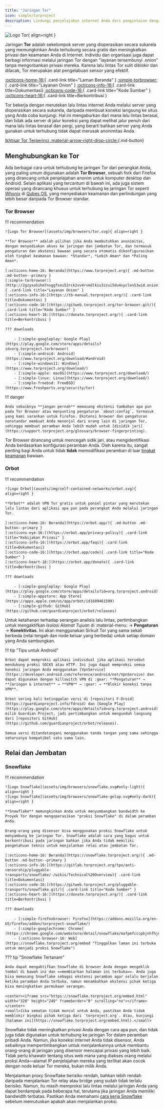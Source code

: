 ```yaml
---
title: "Jaringan Tor"
icon: simple/torproject
description: Lindungi penjelajahan internet Anda dari pengintaian dengan menggunakan jaringan Tor, sebuah jaringan aman yang menghindari penyensoran.
---
```


![Logo Tor](assets/img/self-contained-networks/tor.svg){ align=right }

Jaringan **Tor** adalah sekelompok server yang dioperasikan secara sukarela yang memungkinkan Anda terhubung secara gratis dan meningkatkan privasi dan keamanan Anda di Internet. Individu dan organisasi juga dapat berbagi informasi melalui jaringan Tor dengan "layanan tersembunyi .onion" tanpa mengorbankan privasi mereka. Karena lalu lintas Tor sulit diblokir dan dilacak, Tor merupakan alat pengelabuan sensor yang efektif.

[:octicons-home-16:](https://www.torproject.org){ .card-link title="Laman Beranda" }
[:simple-torbrowser:](http://2gzyxa5ihm7nsggfxnu52rck2vv4rvmdlkiu3zzui5du4xyclen53wid.onion){ .card-link title="Layanan Onion" }
[:octicons-info-16:](https://tb-manual.torproject.org/){ .card-link title=Dokumentasi}
[:octicons-code-16:](https://gitweb.torproject.org/tor.git){ .card-link title="Kode Sumber" }
[:octicons-heart-16:](https://donate.torproject.org/){ .card-link title=Berkontribusi }

Tor bekerja dengan merutekan lalu lintas internet Anda melalui server yang dioperasikan secara sukarela, daripada membuat koneksi langsung ke situs yang Anda coba kunjungi. Hal ini mengaburkan dari mana lalu lintas berasal, dan tidak ada server di jalur koneksi yang dapat melihat jalur penuh dari mana lalu lintas berasal dan pergi, yang berarti bahkan server yang Anda gunakan untuk terhubung tidak dapat merusak anonimitas Anda.

[Ikhtisar Tor Terperinci :material-arrow-right-drop-circle:](advanced/tor-overview.md ""){.md-button}

## Menghubungkan ke Tor

Ada berbagai cara untuk terhubung ke jaringan Tor dari perangkat Anda, yang paling umum digunakan adalah **Tor Browser**, sebuah fork dari Firefox yang dirancang untuk penjelajahan anonim untuk komputer desktop dan Android. Selain aplikasi yang tercantum di bawah ini, ada juga sistem operasi yang dirancang khusus untuk terhubung ke jaringan Tor seperti [Whonix](desktop.md#whonix) di [Qubes OS](desktop.md#qubes-os), yang menyediakan keamanan dan perlindungan yang lebih besar daripada Tor Browser standar.

### Tor Browser

!!! recommendation

    ![Logo Tor Browser](assets/img/browsers/tor.svg){ align=right }
    
    **Tor Browser** adalah pilihan jika Anda membutuhkan anonimitas, dengan menyediakan akses ke jaringan dan jembatan Tor, dan termasuk pengaturan dan ekstensi bawaan yang secara otomatis dikonfigurasikan oleh tingkat keamanan bawaan: *Standar*, *Lebih Aman* dan *Paling Aman*.
    
    [:octicons-home-16: Beranda](https://www.torproject.org){ .md-button .md-button--primary }
    [:simple-torbrowser:](http://2gzyxa5ihm7nsggfxnu52rck2vv4rvmdlkiu3zzui5du4xyclen53wid.onion){ .card-link title="Layanan Onion" }
    [:octicons-info-16:](https://tb-manual.torproject.org/){ .card-link title=Dokumentasi }
    [:octicons-code-16:](https://gitweb.torproject.org/tor-browser.git/){ .card-link title="Kode Sumber" }
    [:octicons-heart-16:](https://donate.torproject.org/){ .card-link title=Berkontribusi }
    
    ??? downloads
    
        - [:simple-googleplay: Google Play](https://play.google.com/store/apps/details?id=org.torproject.torbrowser)
        - [:simple-android: Android](https://www.torproject.org/download/#android)
        - [:simple-windows11: Windows](https://www.torproject.org/download/)
        - [:simple-apple: macOS](https://www.torproject.org/download/)
        - [:simple-linux: Linux](https://www.torproject.org/download/)
        - [:simple-freebsd: FreeBSD](https://www.freshports.org/security/tor)

!!! danger

    Anda sebaiknya **jangan pernah** memasang ekstensi tambahan apa pun pada Tor Browser atau menyunting pengaturan `about:config`, termasuk yang kami sarankan untuk Firefox. Ekstensi browser dan pengaturan nonstandar membuat Anda menonjol dari orang lain di jaringan Tor, sehingga membuat peramban Anda lebih mudah untuk [disidik jari](https://support.torproject.org/glossary/browser-fingerprinting).

Tor Browser dirancang untuk mencegah sidik jari, atau mengidentifikasi Anda berdasarkan konfigurasi peramban Anda. Oleh karena itu, sangat penting bagi Anda untuk tidak **tidak** memodifikasi peramban di luar [tingkat keamanan](https://tb-manual.torproject.org/security-settings/) bawaan.

### Orbot

!!! recommendation

    ![Logo Orbot](assets/img/self-contained-networks/orbot.svg){ align=right }
    
    **Orbot** adalah VPN Tor gratis untuk ponsel pintar yang merutekan lalu lintas dari aplikasi apa pun pada perangkat Anda melalui jaringan Tor.
    
    [:octicons-home-16: Beranda](https://orbot.app/){ .md-button .md-button--primary }
    [:octicons-eye-16:](https://orbot.app/privacy-policy){ .card-link title="Kebijakan Privasi" }
    [:octicons-info-16:](https://orbot.app/faqs){ .card-link title=Dokumentasi}
    [:octicons-code-16:](https://orbot.app/code){ .card-link title="Kode Sumber" }
    [:octicons-heart-16:](https://orbot.app/donate){ .card-link title=Berkontribusi }
    
    ??? downloads
    
        - [:simple-googleplay: Google Play](https://play.google.com/store/apps/details?id=org.torproject.android)
        - [:simple-appstore: App Store](https://apps.apple.com/us/app/orbot/id1609461599)
        - [:simple-github: GitHub](https://github.com/guardianproject/orbot/releases)

Untuk ketahanan terhadap serangan analisis lalu lintas, pertimbangkan untuk mengaktifkan *Isolasi Alamat Tujuan* di :material-menu: → **Pengaturan** → **Konektivitas**. Ini akan menggunakan Sirkuit Tor yang sama sekali berbeda (relai tengah dan node keluar yang berbeda) untuk setiap domain yang Anda sambungkan.

!!! tip "Tips untuk Android"

    Orbot dapat memproksi aplikasi individual jika aplikasi tersebut mendukung proksi SOCKS atau HTTP. Ini juga dapat memproksi semua koneksi jaringan Anda menggunakan [VpnService](https://developer.android.com/reference/android/net/VpnService) dan dapat digunakan dengan killswitch VPN di :gear: **Pengaturan** → **Jaringan & internet** → **VPN** → :gear: → **Blokir koneksi tanpa VPN**.
    
    Orbot sering kali ketinggalan versi di [repositori F-Droid] (https://guardianproject.info/fdroid) dan [Google Play] (https://play.google.com/store/apps/details?id=org.torproject.android) milik Guardian Project, jadi pertimbangkan untuk mengunduh langsung dari [repositori GitHub] (https://github.com/guardianproject/orbot/releases).
    
    Semua versi ditandatangani menggunakan tanda tangan yang sama sehingga seharusnya kompatibel satu sama lain.

## Relai dan Jembatan

### Snowflake

!!! recommendation

    ![Logo Snowflake](assets/img/browsers/snowflake.svg#only-light){ align=right }
    ![Logo Snowflake](assets/img/browsers/snowflake-gelap.svg#only-dark){ align=right }
    
    **Snowflake** memungkinkan Anda untuk menyumbangkan bandwidth ke Proyek Tor dengan mengoperasikan "proksi Snowflake" di dalam peramban Anda.
    
    Orang-orang yang disensor bisa menggunakan proksi Snowflake untuk menyambung ke jaringan Tor. Snowflake adalah cara yang bagus untuk berkontribusi pada jaringan bahkan jika Anda tidak memiliki pengetahuan teknis untuk menjalankan relai atau jembatan Tor.
    
    [:octicons-home-16: Beranda](https://snowflake.torproject.org/){ .md-button .md-button--primary }
    [:octicons-info-16:](https://gitlab.torproject.org/tpo/anti-censorship/pluggable-transports/snowflake/-/wikis/Technical%20Overview){ .card-link title=Dokumentasi}
    [:octicons-code-16:](https://gitweb.torproject.org/pluggable-transports/snowflake.git/){ .card-link title="Kode Sumber" }
    [:octicons-heart-16:](https://donate.torproject.org/){ .card-link title=Berkontribusi }
    
    ??? downloads
    
        - [:simple-firefoxbrowser: Firefox](https://addons.mozilla.org/en-US/firefox/addon/torproject-snowflake/)
        - [:simple-googlechrome: Chrome](https://chrome.google.com/webstore/detail/snowflake/mafpmfcccpbjnhfhjnllmmalhifmlcie)
        - [:octicons-browser-16: Web](https://snowflake.torproject.org/embed "Tinggalkan laman ini terbuka untuk menjadi proksi Snowflake")

??? tip "Snowflake Tertanam"

    Anda dapat mengaktifkan Snowflake di browser Anda dengan mengeklik tombol di bawah ini dan ==membiarkan halaman ini terbuka==. Anda juga bisa memasang Snowflake sebagai ekstensi peramban agar selalu berjalan ketika peramban Anda terbuka, namun menambahkan ekstensi pihak ketiga bisa meningkatkan permukaan serangan.
    
    <center><iframe src="https://snowflake.torproject.org/embed.html" width="320" height="240" frameborder="0" scrolling="no"></iframe></center>
    <small>Jika sematan tidak muncul untuk Anda, pastikan Anda tidak memblokir bingkai pihak ketiga dari `torproject.org`. Atau, kunjungi [halaman ini](https://snowflake.torproject.org/embed.html).</small>

Snowflake tidak meningkatkan privasi Anda dengan cara apa pun, dan tidak juga tidak digunakan untuk terhubung ke jaringan Tor dalam peramban pribadi Anda. Namun, jika koneksi internet Anda tidak disensor, Anda sebaiknya mempertimbangkan untuk menjalankannya untuk membantu orang-orang di jaringan yang disensor mencapai privasi yang lebih baik. Tidak perlu khawatir tentang situs web mana yang diakses orang melalui proksi Anda—alamat IP penjelajahan mereka yang terlihat akan cocok dengan node keluar Tor mereka, bukan milik Anda.

Menjalankan proxy Snowflake berisiko rendah, bahkan lebih rendah daripada menjalankan Tor relay atau bridge yang sudah tidak terlalu berisiko. Namun, itu masih memproksi lalu lintas melalui jaringan Anda yang dapat berdampak pada beberapa hal, terutama jika jaringan Anda memiliki bandwidth terbatas. Pastikan Anda memahami [cara kerja Snowflake](https://gitlab.torproject.org/tpo/anti-censorship/pluggable-transports/snowflake/-/wikis/home) sebelum memutuskan apakah akan menjalankan proksi.
